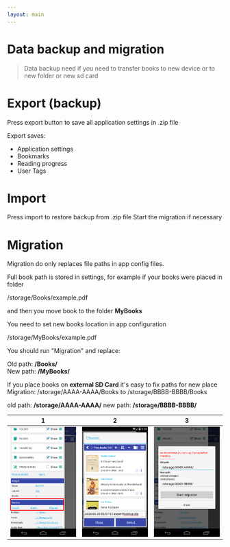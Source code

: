 ```yaml
---
layout: main
---
```


# Data backup and migration

> Data backup need if you need to transfer books to new device or to new folder or new sd card

# Export (backup)

Press export button to save all application settings in .zip file

Export saves:

* Application settings
* Bookmarks
* Reading progress
* User Tags
 
# Import
Press import to restore backup from .zip file
Start the migration if necessary

# Migration

Migration do only replaces file paths in app config files.

Full book path is stored in settings, for example if your books were placed in folder

/storage/Books/example.pdf

and then you move book to the folder **MyBooks**

You need to set new books location in app configuration

/storage/MyBooks/example.pdf

You should run "Migration" and replace:

Old path: **/Books/**  
New path: **/MyBooks/**


If you place books on **external SD Card** it's easy to fix paths for new place
Migration: /storage/AAAA-AAAA/Books  to /storage/BBBB-BBBB/Books

old path: **/storage/AAAA-AAAA/** 
new path: **/storage/BBBB-BBBB/**

 
 

|1|2|3|
|-|-|-|
|![](1.png)|![](2.png)|![](3.png)|
